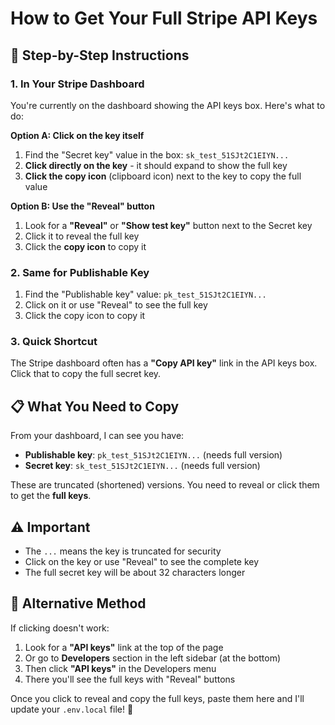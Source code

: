 # How to Get Your Full Stripe API Keys

## 🔑 **Step-by-Step Instructions**

### **1. In Your Stripe Dashboard**

You're currently on the dashboard showing the API keys box. Here's what to do:

**Option A: Click on the key itself**
1. Find the "Secret key" value in the box: `sk_test_51SJt2C1EIYN...`
2. **Click directly on the key** - it should expand to show the full key
3. **Click the copy icon** (clipboard icon) next to the key to copy the full value

**Option B: Use the "Reveal" button**
1. Look for a **"Reveal"** or **"Show test key"** button next to the Secret key
2. Click it to reveal the full key
3. Click the **copy icon** to copy it

### **2. Same for Publishable Key**

1. Find the "Publishable key" value: `pk_test_51SJt2C1EIYN...`
2. Click on it or use "Reveal" to see the full key
3. Click the copy icon to copy it

### **3. Quick Shortcut**

The Stripe dashboard often has a **"Copy API key"** link in the API keys box. Click that to copy the full secret key.

## 📋 **What You Need to Copy**

From your dashboard, I can see you have:
- **Publishable key**: `pk_test_51SJt2C1EIYN...` (needs full version)
- **Secret key**: `sk_test_51SJt2C1EIYN...` (needs full version)

These are truncated (shortened) versions. You need to reveal or click them to get the **full keys**.

## ⚠️ **Important**

- The `...` means the key is truncated for security
- Click on the key or use "Reveal" to see the complete key
- The full secret key will be about 32 characters longer

## 🎯 **Alternative Method**

If clicking doesn't work:

1. Look for a **"API keys"** link at the top of the page
2. Or go to **Developers** section in the left sidebar (at the bottom)
3. Then click **"API keys"** in the Developers menu
4. There you'll see the full keys with "Reveal" buttons

Once you click to reveal and copy the full keys, paste them here and I'll update your `.env.local` file! 🚀
